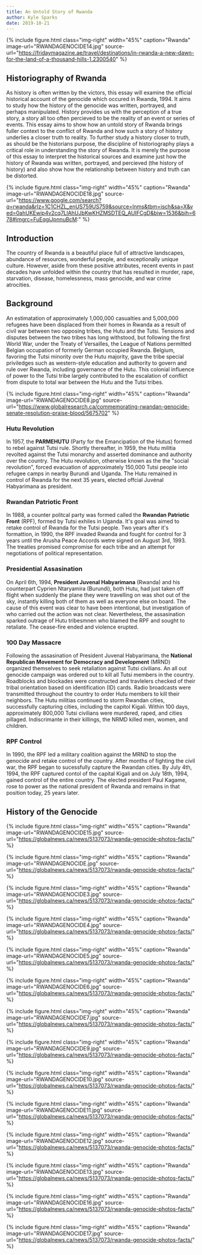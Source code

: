 ```yaml
---
title: An Untold Story of Rwanda
author: Kyle Sparks
date: 2019-10-21
---
```


{% include figure.html
  class="img-right"
  width="45%"
  caption="Rwanda"
  image-url="RWANDAGENOCIDE14.jpg"
  source-url="https://fridaymagazine.ae/travel/destinations/in-rwanda-a-new-dawn-for-the-land-of-a-thousand-hills-1.2300540"
%}

## Historiography of Rwanda

As history is often written by the victors, this essay will examine the official historical account of the genocide which occured in Rwanda, 1994. It aims to study how the history of the genocide was written, portrayed, and perhaps manipulated. History provides us with the perception of a true story, a story all too often percieved to be the reality of an event or series of events. This essay aims to show how an untold story of Rwanda brings fuller context to the conflict of Rwanda and how such a story of history underlies a closer truth to reality. To further study a history closer to truth, as should be the historians purpose, the discipline of historiography plays a critical role in understanding the story of Rwanda. It is merely the purpose of this essay to interpret the historical sources and examine just how the history of Rwanda was written, portrayed, and percieved (the history of history) and also show how the relationship between history and truth can be distorted. 

{% include figure.html
  class="img-right"
  width="45%"
  caption="Rwanda"
  image-url="RWANDAGENOCIDE18.jpg"
  source-url="https://www.google.com/search?q=rwanda&rlz=1C1CHZL_enUS759US759&source=lnms&tbm=isch&sa=X&ved=0ahUKEwip4v2cq7LlAhUJbKwKHZMSDTEQ_AUIFCgD&biw=1536&bih=678#imgrc=FuEqgiJpnnuBcM:"
%}

## Introduction

The country of Rwanda is a beautiful place full of attractive landscapes, abundance of resources, wonderful people, and exceptionally unique culture. However, aside from these positive attributes, recent events in past decades have unfolded within the country that has resulted in murder, rape, starvation, disease, homelessness, mass genocide, and war crime atrocities. 


## Background

An estimatation of approximately 1,000,000 casualties and 5,000,000 refugees have been displaced from their homes in Rwanda as a result of civil war between two opposing tribes, the Hutu and the Tutsi. Tensions and disputes between the two tribes has long withstood, but following the first World War, under the Treaty of Versailles, the League of Nations permitted Belgian occupation of formerly German occupied Rwanda. Belgium, favoring the Tutsi minority over the Hutu majority, gave the tribe special priviledges such as western-style education and authority to govern and rule over Rwanda, including governance of the Hutu. This colonial influence of power to the Tutsi tribe largely contributed to the escalation of conflict from dispute to total war between the Hutu and the Tutsi tribes.


{% include figure.html
  class="img-right"
  width="45%"
  caption="Rwanda"
  image-url="RWANDAGENOCIDE8.jpg"
  source-url="https://www.globalresearch.ca/commemorating-rwandan-genocide-senate-resolution-praise-blood/5675702"
%}


### Hutu Revolution 

In 1957, the **PARMEHUTU** (Party for the Emancipation of the Hutus) formed to rebel against Tutsi rule. Shortly thereafter, in 1959, the Hutu militia revolted against the Tutsi monarchy and asserted dominance and authority over the country. The Hutu revolution, otherwise known as the the "social revolution", forced evacuation of approximately 150,000 Tutsi people into refugee camps in nearby Burundi and Uganda. The Hutu remained in control of Rwanda for the next 35 years, elected offcial Juvénal Habyarimana as president. 

### Rwandan Patriotic Front 

In 1988, a counter politcal party was formed called the **Rwandan Patriotic Front** (RPF), formed by Tutsi exhiles in Uganda. It's goal was aimed to retake control of Rwanda for the Tutsi people. Two years after it's formattion, in 1990, the RPF invaded Rwanda and fought for control for 3 years until the Arusha Peace Accords wetre signed on August 3rd, 1993. The treaties promised compromise for each tribe and an attempt for negotiations of political representation. 


### Presidential Assasination 

On April 6th, 1994, **President Juvenal Habyarimana** (Rwanda) and his counterpart Cyprien Ntaryamira (Burundi), both Hutu, had just taken off flight when suddenly the plane they were travelling on was shot out of the sky, instantly killing both of them as well as everyone else on board. The cause of this event was clear to have been intentional, but investigation of who carried out the action was not clear. Nevertheless, the assasination sparked outrage of Hutu tribesmnen who blamed the RPF and sought to retaliate. The cease-fire ended and violence erupted. 

### 100 Day Massacre

Following the assasination of President Juvenal Habyarimana, the **National Republican Movement for Democracy and Development** (MRND) organized themselves to seek retaliation against Tutsi civilians. An all out genocide campaign was ordered out to kill all Tutsi members in the country. Roadblocks and blockades were constructed and travlelers checked of their tribal orientation based on identification (ID) cards. Radio broadcasts were transmitted throughout the country to order Hutu members to kill their neighbors. The Hutu militias continued to storm Rwandan cities, successfully capturing cities, including the capitol Kigali. Within 100 days, approximately 800,000 Tutsi civilians were murdered, raped, and cities pillaged. Indiscrimante in their killings, the NRMD killed men, women, and children. 

### RPF Control

In 1990, the RPF led a military coalition against the MRND to stop the genocide and retake control of the country. After months of fighting the civil war, the RPF began to sucessfully capture the Rwandan cities. By July 4th, 1994, the RPF captured contol of the capital Kigali and on July 18th, 1994, gained control of the entire country. The elected president Paul Kagame, rose to power as the national president of Rwanda and remains in that position today, 25 years later. 



## History of the Genocide 


























{% include figure.html
  class="img-right"
  width="45%"
  caption="Rwanda"
  image-url="RWANDAGENOCIDE15.jpg"
  source-url="https://globalnews.ca/news/5137073/rwanda-genocide-photos-facts/"
%}



{% include figure.html
  class="img-right"
  width="45%"
  caption="Rwanda"
  image-url="RWANDAGENOCIDE.jpg"
  source-url="https://globalnews.ca/news/5137073/rwanda-genocide-photos-facts/"
%}

{% include figure.html
  class="img-right"
  width="45%"
  caption="Rwanda"
  image-url="RWANDAGENOCIDE3.jpg"
  source-url="https://globalnews.ca/news/5137073/rwanda-genocide-photos-facts/"
%}


{% include figure.html
  class="img-right"
  width="45%"
  caption="Rwanda"
  image-url="RWANDAGENOCIDE4.jpg"
  source-url="https://globalnews.ca/news/5137073/rwanda-genocide-photos-facts/"
%}


{% include figure.html
  class="img-right"
  width="45%"
  caption="Rwanda"
  image-url="RWANDAGENOCIDE5.jpg"
  source-url="https://globalnews.ca/news/5137073/rwanda-genocide-photos-facts/"
%}


{% include figure.html
  class="img-right"
  width="45%"
  caption="Rwanda"
  image-url="RWANDAGENOCIDE6.jpg"
  source-url="https://globalnews.ca/news/5137073/rwanda-genocide-photos-facts/"
%}


{% include figure.html
  class="img-right"
  width="45%"
  caption="Rwanda"
  image-url="RWANDAGENOCIDE7.jpg"
  source-url="https://globalnews.ca/news/5137073/rwanda-genocide-photos-facts/"
%}


{% include figure.html
  class="img-right"
  width="45%"
  caption="Rwanda"
  image-url="RWANDAGENOCIDE9.jpg"
  source-url="https://globalnews.ca/news/5137073/rwanda-genocide-photos-facts/"
%}


{% include figure.html
  class="img-right"
  width="45%"
  caption="Rwanda"
  image-url="RWANDAGENOCIDE10.jpg"
  source-url="https://globalnews.ca/news/5137073/rwanda-genocide-photos-facts/"
%}


{% include figure.html
  class="img-right"
  width="45%"
  caption="Rwanda"
  image-url="RWANDAGENOCIDE11.jpg"
  source-url="https://globalnews.ca/news/5137073/rwanda-genocide-photos-facts/"
%}


{% include figure.html
  class="img-right"
  width="45%"
  caption="Rwanda"
  image-url="RWANDAGENOCIDE12.jpg"
  source-url="https://globalnews.ca/news/5137073/rwanda-genocide-photos-facts/"
%}


{% include figure.html
  class="img-right"
  width="45%"
  caption="Rwanda"
  image-url="RWANDAGENOCIDE13.jpg"
  source-url="https://globalnews.ca/news/5137073/rwanda-genocide-photos-facts/"
%}



{% include figure.html
  class="img-right"
  width="45%"
  caption="Rwanda"
  image-url="RWANDAGENOCIDE16.jpg"
  source-url="https://globalnews.ca/news/5137073/rwanda-genocide-photos-facts/"
%}


{% include figure.html
  class="img-right"
  width="45%"
  caption="Rwanda"
  image-url="RWANDAGENOCIDE17.jpg"
  source-url="https://globalnews.ca/news/5137073/rwanda-genocide-photos-facts/"
%}
































